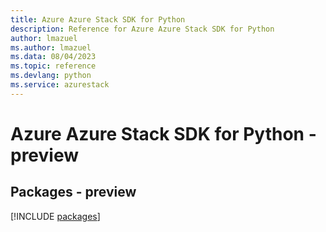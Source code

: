 ```yaml
---
title: Azure Azure Stack SDK for Python
description: Reference for Azure Azure Stack SDK for Python
author: lmazuel
ms.author: lmazuel
ms.data: 08/04/2023
ms.topic: reference
ms.devlang: python
ms.service: azurestack
---
```

# Azure Azure Stack SDK for Python - preview
## Packages - preview
[!INCLUDE [packages](azure-stack-index.md)]